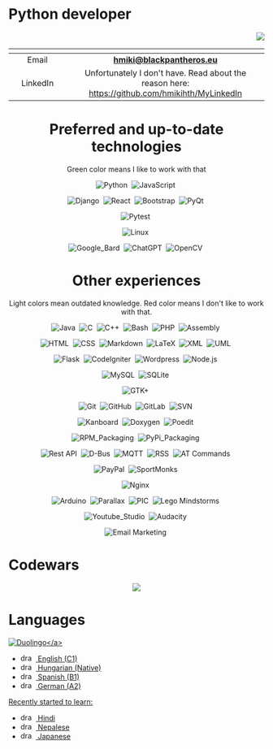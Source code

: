 # Python developer 
<p align="right"><img src="https://komarev.com/ghpvc/?username=hmikihth&label=Profile%20Views&color=0e75b6&style=flat""/></p>
<div align="center">

| <img width=300/>|<img width=800/>|
| :-----: | :-: |
| Email | **<hmiki@blackpantheros.eu>** |
| LinkedIn | Unfortunately I don't have. Read about the reason here: https://github.com/hmikihth/MyLinkedIn |

# Preferred and up-to-date technologies

Green color means I like to work with that

![Python](https://img.shields.io/badge/-Python-004400?style=flat&logo=python)&nbsp;
![JavaScript](https://img.shields.io/badge/-JavaScript-444444?style=flat&logo=javascript)&nbsp;

![Django](https://img.shields.io/badge/-Django-004400?style=flat&logo=Django)&nbsp;
![React](https://img.shields.io/badge/-React-444444?style=flat&logo=React)&nbsp;
![Bootstrap](https://img.shields.io/badge/-Bootstrap-444444?style=flat&logo=bootstrap&logoColor=563D7C)&nbsp;
![PyQt](https://img.shields.io/badge/-PyQt-004400?style=flat&logo=Qt)&nbsp;

![Pytest](https://img.shields.io/badge/-Pytest-004400?style=flat&logo=Pytest)&nbsp;

![Linux](https://img.shields.io/badge/-Linux-004400?style=flat&logo=Linux)&nbsp;

![Google_Bard](https://img.shields.io/badge/-Google_Bard-004400?style=flat&logo=GoogleBard)&nbsp;
![ChatGPT](https://img.shields.io/badge/-ChatGPT-444444?style=flat&logo=ChatGPT)&nbsp;
![OpenCV](https://img.shields.io/badge/-OpenCV-444444?style=flat&logo=OpenCV)&nbsp;


# Other experiences
Light colors mean outdated knowledge. Red color means I don't like to work with that.

![Java](https://img.shields.io/badge/-Java-CC6666?style=flat&logo=Java&logoColor=FFA518)&nbsp;
![C](https://img.shields.io/badge/-C-66CC66?style=flat&logo=C&logoColor=A8B9CC)&nbsp;
![C++](https://img.shields.io/badge/-C++-66CC66?style=flat&logo=C%2B%2B&logoColor=00599C)&nbsp;
![Bash](https://img.shields.io/badge/-Bash-444444?style=flat&logo=GnuBash)&nbsp;
![PHP](https://img.shields.io/badge/-PHP-880000?style=flat&logo=PHP)&nbsp;
![Assembly](https://img.shields.io/badge/-Assembly-66CC66?style=flat&logo=Assembly)&nbsp;

![HTML](https://img.shields.io/badge/-HTML-444444?style=flat&logo=HTML5)&nbsp;
![CSS](https://img.shields.io/badge/-CSS-444444?style=flat&logo=CSS3&logoColor=1572B6)&nbsp;
![Markdown](https://img.shields.io/badge/-Markdown-444444?style=flat&logo=markdown)&nbsp;
![LaTeX](https://img.shields.io/badge/-LaTeX-444444?style=flat&logo=latex)&nbsp;
![XML](https://img.shields.io/badge/-XML-444444?style=flat&logo=XML)&nbsp;
![UML](https://img.shields.io/badge/-UML-444444?style=flat&logo=UML)&nbsp;

![Flask](https://img.shields.io/badge/-Flask-444444?style=flat&logo=Flask)&nbsp;
![CodeIgniter](https://img.shields.io/badge/-CodeIgniter-880000?style=flat&logo=CodeIgniter)&nbsp;
![Wordpress](https://img.shields.io/badge/-Wordpress-CC6666?style=flat&logo=Wordpress)&nbsp;
![Node.js](https://img.shields.io/badge/-Node.js-444444?style=flat&logo=node.js)&nbsp;

![MySQL](https://img.shields.io/badge/-MySQL-444444?style=flat&logo=MySQL)&nbsp;
![SQLite](https://img.shields.io/badge/-SQLite-444444?style=flat&logo=SQLite)&nbsp;

![GTK+](https://img.shields.io/badge/-GTK+-CC6666?style=flat&logo=GTK)&nbsp;

![Git](https://img.shields.io/badge/-Git-004400?style=flat&logo=git)&nbsp;
![GitHub](https://img.shields.io/badge/-GitHub-444444?style=flat&logo=github)&nbsp;
![GitLab](https://img.shields.io/badge/-GitLab-444444?style=flat&logo=GitLab)&nbsp;
![SVN](https://img.shields.io/badge/-SVN-444444?style=flat&logo=SVN)&nbsp;

![Kanboard](https://img.shields.io/badge/-Kanboard-004400?style=flat&logo=Kanboard)&nbsp;
![Doxygen](https://img.shields.io/badge/-Doxygen-444444?style=flat&logo=Doxygen)&nbsp;
![Poedit](https://img.shields.io/badge/-Poedit-444444?style=flat&logo=Poedit)&nbsp;

![RPM_Packaging](https://img.shields.io/badge/-RPM_Packaging-004400?style=flat&logo=RPM)&nbsp;
![PyPi_Packaging](https://img.shields.io/badge/-PyPi_Packaging-444444?style=flat&logo=PyPi)&nbsp;

![Rest API](https://img.shields.io/badge/-Rest_API-004400?style=flat&logo=Rest)&nbsp;
![D-Bus](https://img.shields.io/badge/-D--Bus-444444?style=flat&logo=D-Bus)&nbsp;
![MQTT](https://img.shields.io/badge/-MQTT-444444?style=flat&logo=MQTT)&nbsp;
![RSS](https://img.shields.io/badge/-RSS-444444?style=flat&logo=RSS)&nbsp;
![AT Commands](https://img.shields.io/badge/-AT_Commands-444444?style=flat&logo=AT_Commands)&nbsp;

![PayPal](https://img.shields.io/badge/-PayPal-444444?style=flat&logo=PayPal)&nbsp;
![SportMonks](https://img.shields.io/badge/-SportMonks-444444?style=flat&logo=SportMonks)&nbsp;

![Nginx](https://img.shields.io/badge/-Nginx-444444?style=flat&logo=Nginx)&nbsp;

![Arduino](https://img.shields.io/badge/-Arduino-66CC66?style=flat&logo=Arduino)&nbsp;
![Parallax](https://img.shields.io/badge/-Parallax-888888?style=flat&logo=Parallax)&nbsp;
![PIC](https://img.shields.io/badge/-PIC-66CC66?style=flat&logo=PIC)&nbsp;
![Lego Mindstorms](https://img.shields.io/badge/-Lego_Mindstorms-888888?style=flat&logo=Lego)&nbsp;

![Youtube_Studio](https://img.shields.io/badge/-Youtube_Studio-444444?style=flat&logo=YoutubeStudio)&nbsp;
![Audacity](https://img.shields.io/badge/-Audacity-444444?style=flat&logo=Audacity)&nbsp;

![Email Marketing](https://img.shields.io/badge/-Email_Marketing-444444?style=flat&logo=Hubspot)&nbsp;

</div>

# Codewars

<p align="center">
  <a href="https://www.codewars.com/users/HMikiHTH">
     <img src="https://www.codewars.com/users/HMikiHTH/badges/large">
  </a>
</p>

# Languages

<a href="https://www.duolingo.com/profile/HMikiHTH?via=share_profile">![Duolingo](https://img.shields.io/badge/-My_Duolingo_Profile_(370_000_XP)-05122A?style=flat&logo=Duolingo)</a>

* <img src="https://www.worldometers.info/img/flags/small/tn_uk-flag.gif" alt="drawing" height="15" width="30" /> English (C1) 
* <img src="https://www.worldometers.info/img/flags/small/tn_hu-flag.gif" alt="drawing" height="15" width="30" /> Hungarian (Native)
* <img src="https://www.worldometers.info/img/flags/small/tn_sp-flag.gif" alt="drawing" height="15" width="30" /> Spanish (B1)
* <img src="https://www.worldometers.info/img/flags/small/tn_gm-flag.gif" alt="drawing" height="15" width="30" /> German (A2)

Recently started to learn:
* <img src="https://www.worldometers.info/img/flags/small/tn_in-flag.gif" alt="drawing" height="15" width="30" /> Hindi
* <img src="https://www.worldometers.info/img/flags/small/tn_np-flag.gif" alt="drawing" height="15" width="30" /> Nepalese
* <img src="https://www.worldometers.info/img/flags/small/tn_ja-flag.gif" alt="drawing" height="15" width="30" /> Japanese
